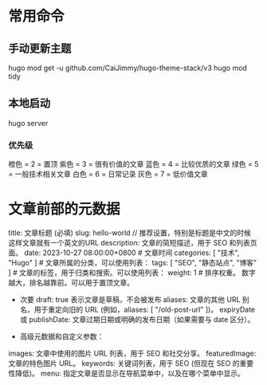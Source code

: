 # 常用命令
## 手动更新主题

hugo mod get -u github.com/CaiJimmy/hugo-theme-stack/v3
hugo mod tidy

## 本地启动

hugo server

### 优先级

橙色 = 2 = 置顶
紫色 = 3 = 很有价值的文章
蓝色 = 4 = 比较优质的文章
绿色 = 5 = 一般技术相关文章
白色 = 6 = 日常记录
灰色 = 7 = 低价值文章

# 文章前部的元数据

title: 文章标题 (必填)
slug: hello-world  // 推荐设置，特别是标题是中文的时候 这样文章就有一个英文的URL
description: 文章的简短描述，用于 SEO 和列表页面。
date: 2023-10-27 08:00:00+0800  # 文章时间
categories: [ "技术", "Hugo" ]  # 文章所属的分类，可以使用列表：
tags: [ "SEO", "静态站点", "博客" ]  # 文章的标签，用于归类和搜索。可以使用列表：
weight: 1 # 排序权重。  数字越大，排名越靠前。可以用于置顶文章。

- 次要
draft: true 表示文章是草稿，不会被发布
aliases: 文章的其他 URL 别名，用于重定向旧的 URL (例如，aliases: [ "/old-post-url" ])。
expiryDate 或 publishDate: 文章过期日期或明确的发布日期（如果需要与 date 区分）。

- 高级元数据和自定义参数：

images:  文章中使用的图片 URL 列表，用于 SEO 和社交分享。
featuredImage:  文章的特色图片 URL。
keywords:  关键词列表，用于 SEO (但现在 SEO 的重要性降低)。
menu:  指定文章是否显示在导航菜单中，以及在哪个菜单中显示。

